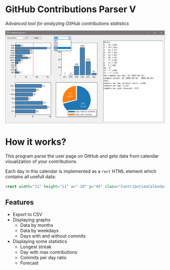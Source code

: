 # GitHub Contributions Parser V

*Advanced tool for analyzing GitHub contributions statistics*

![Screenshot](Screenshot1.png)

# How it works?

This program parse the user page on GitHub and gets data from calendar visualization of your contributions. 

Each day in this calendar is implemented as a `rect` HTML element which contains all usefull data:

```html
<rect width="11" height="11" x="-20" y="45" class="ContributionCalendar-day" data-date="2022-11-02" data-level="4" rx="2" ry="2">9 contributions on Wednesday, November 2, 2022</rect>
```

## Features 
* Export to CSV
* Displaying graphs 
  * Data by months
  * Data by weekdays 
  * Days with and without commits
* Displaying some statistics 
  * Longest streak
  * Day with max contributions
  * Commits per day ratio
  * Forecast

